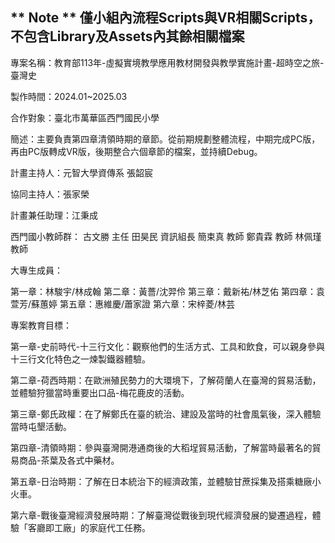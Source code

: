 ** Note **
僅小組內流程Scripts與VR相關Scripts，不包含Library及Assets內其餘相關檔案
-----------------------------------------------------------------------
專案名稱：教育部113年-虛擬實境教學應用教材開發與教學實施計畫-超時空之旅-臺灣史

製作時間：2024.01~2025.03

合作對象：臺北市萬華區西門國民小學

簡述：主要負責第四章清領時期的章節。從前期規劃整體流程，中期完成PC版，再由PC版轉成VR版，後期整合六個章節的檔案，並持續Debug。

計畫主持人：元智大學資傳系 張韶宸

協同主持人：張家榮

計畫兼任助理：江秉成

西門國小教師群：
古文勝 主任
田昊民 資訊組長
簡束真 教師
鄭貴霖 教師
林佩瑾 教師

大專生成員：

第一章：林駿宇/林成翰
第二章：黃薔/沈羿伶
第三章：戴新祐/林芝佑
第四章：袁萱芳/蘇蕙婷
第五章：惠維慶/蕭家證
第六章：宋梓菱/林芸

專案教育目標：

第一章-史前時代-十三行文化：觀察他們的生活方式、工具和飲食，可以親身參與十三行文化特色之一煉製鐵器體驗。

第二章-荷西時期：在歐洲殖民勢力的大環境下，了解荷蘭人在臺灣的貿易活動，並體驗狩獵當時重要出口品-梅花鹿皮的活動。

第三章-鄭氏政權：在了解鄭氏在臺的統治、建設及當時的社會風氣後，深入體驗當時屯墾活動。

第四章-清領時期：參與臺灣開港通商後的大稻埕貿易活動，了解當時最著名的貿易商品-茶葉及各式中藥材。

第五章-日治時期：了解在日本統治下的經濟政策，並體驗甘蔗採集及搭乘糖廠小火車。

第六章-戰後臺灣經濟發展時期：了解臺灣從戰後到現代經濟發展的變遷過程，體驗「客廳即工廠」的家庭代工任務。
